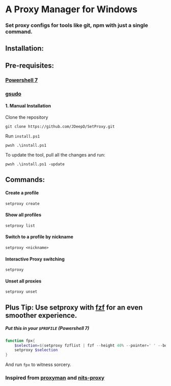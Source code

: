 # A Proxy Manager for Windows

### Set proxy configs for tools like git, npm with just a single command.

## Installation:

## Pre-requisites: 
### [Powershell 7](https://learn.microsoft.com/en-us/powershell/scripting/install/installing-powershell-on-windows?view=powershell-7.3)
### [gsudo](https://github.com/gerardog/gsudo)

#### 1. Manual Installation

Clone the repository
```
git clone https://github.com/JDeepD/SetProxy.git
```

Run `install.ps1`

```
pwsh .\install.ps1
```

To update the tool, pull all the changes and run: 

```
pwsh .\install.ps1 -update
```


## Commands:

#### Create a profile
```
setproxy create
```
#### Show all profiles 
```
setproxy list
```
#### Switch to a profile by nickname 
```
setproxy <nickname>
```
#### Interactive Proxy switching 
```
setproxy
```
#### Unset all proxies
```
setproxy unset
```

## Plus Tip: Use setproxy with [fzf](https://github.com/junegunn/fzf) for an even smoother experience.

##### Put this in your `$PROFILE` (Powershell 7)

```ps1
function fpx{
    $selection=$(setproxy fzflist | fzf --height 40% --pointer=' ' --border --info=inline --prompt='▶ ' --color=fg+:#FFFFFF,bg+:#FF0000,gutter:-1 --exact) -split '\s+' | Select-Object -First 1;
    setproxy $selection
}
```

And run `fpx` to witness sorcery.

### Inspired from [proxyman](https://github.com/himanshub16/ProxyMan) and [nits-proxy](https://github.com/resyfer/nits_proxy)
